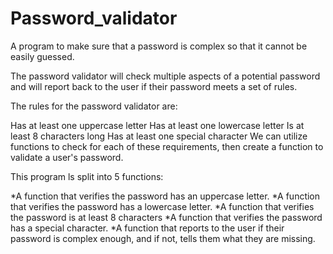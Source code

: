 # Password_validator

A program to make sure that a password is complex so that it cannot be easily guessed. 

The password validator will check multiple aspects of a potential password and will report back to the user if their password meets a set of rules.

The rules for the password validator are:

Has at least one uppercase letter
Has at least one lowercase letter
Is at least 8 characters long
Has at least one special character
We can utilize functions to check for each of these requirements, then create a function to validate a user's password.

This program ls split into 5 functions:

*A function that verifies the password has an uppercase letter.
*A function that verifies the password has a lowercase letter.
*A function that verifies the password is at least 8 characters
*A function that verifies the password has a special character.
*A function that reports to the user if their password is complex enough, and if not, tells them what they are missing.

